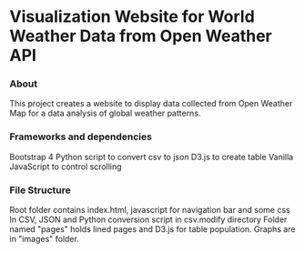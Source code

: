 # Visualization Website for World Weather Data from Open Weather API

### About
This project creates a website to display data collected from Open Weather Map for a data analysis of global weather patterns.

### Frameworks and dependencies

Bootstrap 4
Python script to convert csv to json
D3.js to create table
Vanilla JavaScript to control scrolling

### File Structure
Root folder contains index.html, javascript for navigation bar and some css
In CSV, JSON and Python conversion script in csv.modify directory
Folder named "pages" holds lined pages and D3.js for table population.
Graphs are in "images" folder.